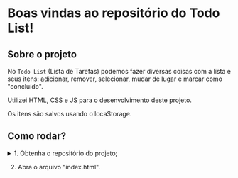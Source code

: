 # Boas vindas ao repositório do Todo List!

## Sobre o projeto

No `Todo List` (Lista de Tarefas) podemos fazer diversas coisas com a lista e seus itens: adicionar, remover, selecionar, mudar de lugar e marcar como "concluído".

Utilizei HTML, CSS e JS para o desenvolvimento deste projeto.

Os itens são salvos usando o locaStorage.

## Como rodar?

<details>
  <summary>1. Obtenha o repositório do projeto;</summary><br/>

  Existem duas formas para se fazer isso:

  1. Clone o repositório na sua máquina: `git clone git@github.com:JVLENNY10/todo-list.git`;
  2. baixe o aquivo `.zip` em sua máquina e extraia.
</details>

2. Abra o arquivo "index.html".

<!-- Olá, Tryber!
Esse é apenas um arquivo inicial para o README do seu projeto.
É essencial que você preencha esse documento por conta própria, ok?
Não deixe de usar nossas dicas de escrita de README de projetos, e deixe sua criatividade brilhar!
:warning: IMPORTANTE: você precisa deixar nítido:
- quais arquivos/pastas foram desenvolvidos por você; 
- quais arquivos/pastas foram desenvolvidos por outra pessoa estudante;
- quais arquivos/pastas foram desenvolvidos pela Trybe.
-->
